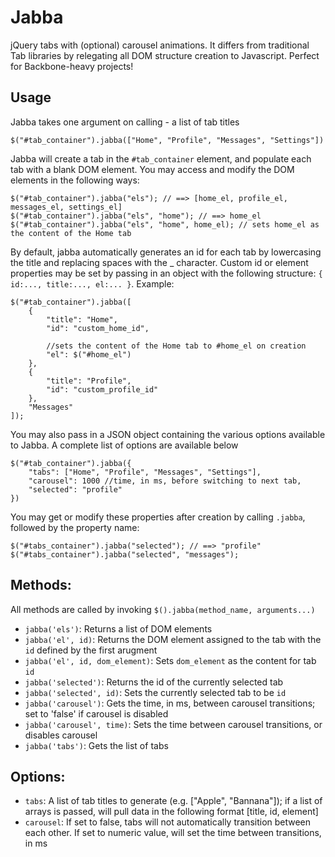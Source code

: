 Jabba
=====

jQuery tabs with (optional) carousel animations. It differs from traditional Tab libraries by relegating all DOM structure creation to Javascript. Perfect for Backbone-heavy projects!

Usage
-----

Jabba takes one argument on calling - a list of tab titles

    $("#tab_container").jabba(["Home", "Profile", "Messages", "Settings"])

Jabba will create a tab in the `#tab_container` element, and populate each tab with a blank DOM element. You may access and modify the DOM elements in the following ways:

    $("#tab_container").jabba("els"); // ==> [home_el, profile_el, messages_el, settings_el]
    $("#tab_container").jabba("els", "home"); // ==> home_el
    $("#tab_container").jabba("els", "home", home_el); // sets home_el as the content of the Home tab

By default, jabba automatically generates an id for each tab by lowercasing the title and replacing spaces with the _ character. Custom id or element properties may be set by passing in an object with the following structure: `{ id:..., title:..., el:... }`. Example:

    $("#tab_container").jabba([
        {
            "title": "Home",
            "id": "custom_home_id",

            //sets the content of the Home tab to #home_el on creation
            "el": $("#home_el") 
        },
        {
            "title": "Profile",
            "id": "custom_profile_id"
        },
        "Messages"
    ]);

You may also pass in a JSON object containing the various options available to Jabba. A complete list of options are available below

    $("#tab_container").jabba({
        "tabs": ["Home", "Profile", "Messages", "Settings"],
        "carousel": 1000 //time, in ms, before switching to next tab,
        "selected": "profile"
    })

You may get or modify these properties after creation by calling `.jabba`, followed by the property name:

    $("#tabs_container").jabba("selected"); // ==> "profile"
    $("#tabs_container").jabba("selected", "messages");

Methods:
-------

All methods are called by invoking `$().jabba(method_name, arguments...)`

- `jabba('els')`: Returns a list of DOM elements
- `jabba('el', id)`: Returns the DOM element assigned to the tab with the `id` defined by the first arugment
- `jabba('el', id, dom_element)`: Sets `dom_element` as the content for tab `id`
- `jabba('selected')`: Returns the id of the currently selected tab
- `jabba('selected', id)`: Sets the currently selected tab to be `id`
- `jabba('carousel')`: Gets the time, in ms, between carousel transitions; set to 'false' if carousel is disabled
- `jabba('carousel', time)`: Sets the time between carousel transitions, or disables carousel
- `jabba('tabs')`: Gets the list of tabs

Options:
--------
- `tabs`: A list of tab titles to generate (e.g. ["Apple", "Bannana"]); if a list of arrays is passed, will pull data in the following format [title, id, element]
- `carousel`: If set to false, tabs will not automatically transition between each other. If set to numeric value, will set the time between transitions, in ms
